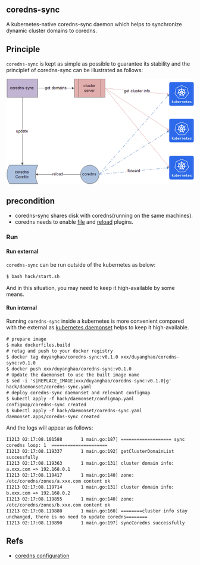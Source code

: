 ## coredns-sync

A kubernetes-native coredns-sync daemon which helps to synchronize dynamic cluster domains to coredns.

## Principle

`coredns-sync` is kept as simple as possible to guarantee its stability and the principlef of coredns-sync can be illustrated as follows:

![](images/architecture.png)

## precondition

* coredns-sync shares disk with coredns(running on the same machines).
* coredns needs to enable [file](https://coredns.io/plugins/file/) and [reload](https://coredns.io/plugins/reload/) plugins.

### Run

#### Run external

`coredns-sync` can be run outside of the kubernetes as below:

```bash
$ bash hack/start.sh
```

And in this situation, you may need to keep it high-available by some means.

#### Run internal

Running `coredns-sync` inside a kubernetes is more convenient compared with the external as [kubernetes daemonset](https://kubernetes.io/zh/docs/concepts/workloads/controllers/daemonset/) helps to keep it high-available.

```
# prepare image
$ make dockerfiles.build
# retag and push to your docker registry
$ docker tag duyanghao/coredns-sync:v0.1.0 xxx/duyanghao/coredns-sync:v0.1.0
$ docker push xxx/duyanghao/coredns-sync:v0.1.0
# Update the daemonset to use the built image name
$ sed -i 's|REPLACE_IMAGE|xxx/duyanghao/coredns-sync:v0.1.0|g' hack/daemonset/coredns-sync.yaml
# deploy coredns-sync daemonset and relevant configmap
$ kubectl apply -f hack/daemonset/configmap.yaml
configmap/coredns-sync created
$ kubectl apply -f hack/daemonset/coredns-sync.yaml 
daemonset.apps/coredns-sync created
```

And the logs will appear as follows: 

```
I1213 02:17:08.101588       1 main.go:187] =================== sync coredns loop: 1  =====================
I1213 02:17:08.119337       1 main.go:192] getClusterDomainList successfully
I1213 02:17:08.119363       1 main.go:131] cluster domain info: a.xxx.com => 192.168.0.1
I1213 02:17:08.119417       1 main.go:140] zone: /etc/coredns/zones/a.xxx.com content ok
I1213 02:17:08.119714       1 main.go:131] cluster domain info: b.xxx.com => 192.168.0.2
I1213 02:17:08.119855       1 main.go:140] zone: /etc/coredns/zones/b.xxx.com content ok
I1213 02:17:08.119880       1 main.go:160] ========cluster info stay unchanged, there is no need to update coredns========
I1213 02:17:08.119890       1 main.go:197] syncCoredns successfully
```

## Refs

* [coredns configuration](https://coredns.io/manual/configuration/)
